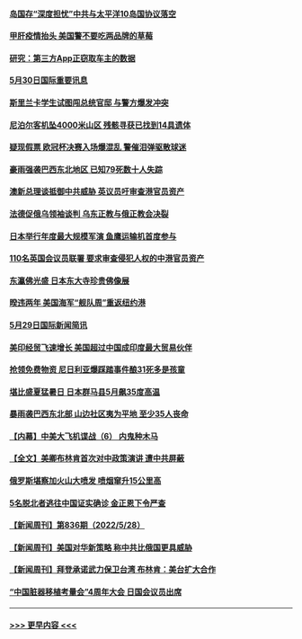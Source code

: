#### [岛国存“深度担忧”中共与太平洋10岛国协议落空](../pages/prog202/a103442050.md?t=05302001) 
#### [甲肝疫情抬头 美国警不要吃两品牌的草莓](../pages/prog202/a103442061.md?t=05302001) 
#### [研究：第三方App正窃取车主的数据](../pages/prog202/a103442057.md?t=05302001) 
#### [5月30日国际重要讯息](../pages/prog202/a103442006.md?t=05302001) 
#### [斯里兰卡学生试图闯总统官邸 与警方爆发冲突](../pages/prog202/a103441938.md?t=05302001) 
#### [尼泊尔客机坠4000米山区 残骸寻获已找到14具遗体](../pages/prog202/a103441919.md?t=05302001) 
#### [疑现假票 欧冠杯决赛入场爆混乱 警催泪弹驱散球迷](../pages/prog202/a103441886.md?t=05302001) 
#### [豪雨强袭巴西东北地区 已知79死数十人失踪](../pages/prog202/a103441863.md?t=05302001) 
#### [澳新总理谈抵御中共威胁 英议员吁审查港官员资产](../pages/prog202/a103441699.md?t=05302001) 
#### [法德促俄乌领袖谈判 乌东正教与俄正教会决裂](../pages/prog202/a103441700.md?t=05302001) 
#### [日本举行年度最大规模军演 鱼鹰运输机首度参与](../pages/prog202/a103441687.md?t=05302001) 
#### [110名英国会议员联署 要求审查侵犯人权的中港官员资产](../pages/prog202/a103441666.md?t=05302001) 
#### [东瀛佛光盛 日本东大寺珍贵佛像展](../pages/prog202/a103441590.md?t=05302001) 
#### [暌违两年 美国海军“舰队周”重返纽约港](../pages/prog202/a103441566.md?t=05302001) 
#### [5月29日国际新闻简讯](../pages/prog202/a103441583.md?t=05302001) 
#### [美印经贸飞速增长 美国超过中国成印度最大贸易伙伴](../pages/prog202/a103441538.md?t=05302001) 
#### [抢领免费物资 尼日利亚爆踩踏事件酿31死多是孩童](../pages/prog202/a103441465.md?t=05302001) 
#### [堪比盛夏猛暑日 日本群马县5月飙35度高温](../pages/prog202/a103441460.md?t=05302001) 
#### [暴雨袭巴西东北部 山边社区夷为平地 至少35人丧命](../pages/prog202/a103441406.md?t=05302001) 
#### [【内幕】中美大飞机谍战（6） 内鬼种木马](../pages/prog202/a103441315.md?t=05302001) 
#### [【全文】美卿布林肯首次对中政策演讲 遭中共屏蔽](../pages/prog202/a103441379.md?t=05302001) 
#### [俄罗斯堪察加火山大喷发 喷烟窜升15公里高](../pages/prog202/a103441357.md?t=05302001) 
#### [5名脱北者逃往中国证实确诊 金正恩下令严查](../pages/prog202/a103441323.md?t=05302001) 
#### [【新闻周刊】第836期（2022/5/28）](../pages/prog202/a103441271.md?t=05302001) 
#### [【新闻周刊】美国对华新策略 称中共比俄国更具威胁](../pages/prog202/a103441259.md?t=05302001) 
#### [【新闻周刊】拜登承诺武力保卫台湾 布林肯：美台扩大合作](../pages/prog202/a103441253.md?t=05302001) 
#### [“中国脏器移植考量会”4周年大会 日国会议员出席](../pages/prog202/a103441171.md?t=05302001) 

----
#### [ >>> 更早内容 <<< ](../indexes/prog202-earlier.md)
